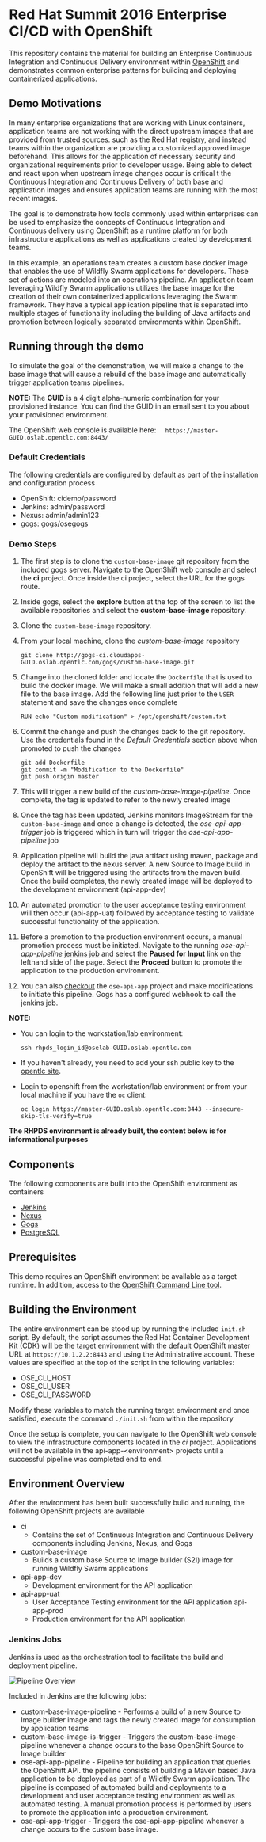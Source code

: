 Red Hat Summit 2016 Enterprise CI/CD with OpenShift
==============================

This repository contains the material for building an Enterprise Continuous Integration and Continuous Delivery environment within [OpenShift](https://www.openshift.com/) and demonstrates common enterprise patterns for building and deploying containerized applications.

## Demo Motivations

In many enterprise organizations that are working with Linux containers, application teams are not working with the direct upstream images that are provided from trusted sources. such as the Red Hat registry, and instead teams within the organization are providing a customized approved image beforehand. This allows for the application of necessary security and organizational requirements prior to developer usage. Being able to detect and react upon when upstream image changes occur is critical t the Continuous Integration and Continuous Delivery of both base and application images and ensures application teams are running with the most recent images. 

The goal is to demonstrate how tools commonly used within enterprises can be used to emphasize the concepts of Continuous Integration and Continuous delivery using OpenShift as a runtime platform for both infrastructure applications as well as applications created by development teams. 

In this example, an operations team creates a custom base docker image that enables the use of Wildfly Swarm applications for developers. These set of actions are modeled into an operations pipeline. An application team leveraging Wildfly Swarm applications utilizes the base image for the creation of their own containerized applications leveraging the Swarm framework. They have a typical application pipeline that is separated into multiple stages of functionality including the building of Java artifacts and promotion between logically separated environments within OpenShift.

## Running through the demo

To simulate the goal of the demonstration, we will make a change to the base image that will cause a rebuild of the base image and automatically trigger application teams pipelines. 

**NOTE:** The **GUID** is a 4 digit alpha-numeric combination for your provisioned instance.  You can find the GUID in an email sent to you about your provisioned environment.  

The OpenShift web console is available here: `	https://master-GUID.oslab.opentlc.com:8443/`

###  Default Credentials

The following credentials are configured by default as part of the installation and configuration process

* OpenShift: cidemo/password
* Jenkins: admin/password
* Nexus: admin/admin123
* gogs: gogs/osegogs

### Demo Steps
  
1. The first step is to clone the `custom-base-image` git repository from the included gogs server. Navigate to the OpenShift web console and select the **ci** project. Once inside the ci project, select the URL for the gogs route. 
2. Inside gogs, select the **explore** button at the top of the screen to list the available repositories and select the **custom-base-image** repository.
3. Clone the `custom-base-image` repository.
4. From your local machine, clone the *custom-base-image* repository

    ```    
    git clone http://gogs-ci.cloudapps-GUID.oslab.opentlc.com/gogs/custom-base-image.git
    ```
5. Change into the cloned folder and locate the `Dockerfile` that is used to build the docker image. We will make a small addition that will add a new file to the base image. Add the following line just prior to the `USER` statement and save the changes once complete

    ```
    RUN echo "Custom modification" > /opt/openshift/custom.txt
    ```
6. Commit the change and push the changes back to the git repository. Use the credentials found in the *Default Credentials* section above when promoted to push the changes

    ```
    git add Dockerfile
    git commit -m "Modification to the Dockerfile"
    git push origin master
    ```
7. This will trigger a new build of the *custom-base-image-pipeline*. Once complete, the tag is updated to refer to the newly created image
8. Once the tag has been updated, Jenkins monitors ImageStream for the `custom-base-image` and once a change is detected, the *ose-api-app-trigger* job is triggered which in turn will trigger the *ose-api-app-pipeline* job
9. Application pipeline will build the java artifact using maven, package and deploy the artifact to the nexus server. A new Source to Image build in OpenShift will be triggered using the artifacts from the maven build. Once the build completes, the newly created image will be deployed to the development environment (api-app-dev)
10. An automated promotion to the user acceptance testing environment will then occur (api-app-uat) followed by acceptance testing to validate successful functionality of the application.
11. Before a promotion to the production environment occurs, a manual promotion process must be initiated. Navigate to the running *ose-api-app-pipeline* [jenkins job](http://jenkins-ci.cloudapps-GUID.oslab.opentlc.com/) and select the **Paused for Input** link on the lefthand side of the page. Select the **Proceed** button to promote the application to the production environment. 
12. You can also [checkout](http://gogs-ci.cloudapps-GUID.oslab.opentlc.com/gogs/ose-api-app.git) the `ose-api-app` project and make modifications to initiate this pipeline.  Gogs has a configured webhook to call the jenkins job.

**NOTE:** 

* You can login to the workstation/lab environment:
    
    ```
    ssh rhpds_login_id@oselab-GUID.oslab.opentlc.com
    ```
* If you haven't already, you need to add your ssh public key to the [opentlc site](https://www.opentlc.com/account).
* Login to openshift from the workstation/lab environment or from your local machine if you have the `oc` client: 
    
    ```
    oc login https://master-GUID.oslab.opentlc.com:8443 --insecure-skip-tls-verify=true
    ```

**The RHPDS environment is already built, the content below is for informational purposes**

## Components

The following components are built into the OpenShift environment as containers

* [Jenkins](https://jenkins.io/)
* [Nexus](http://www.sonatype.org/nexus/)
* [Gogs](https://gogs.io/)
* [PostgreSQL](https://www.postgresql.org/)

## Prerequisites

This demo requires an OpenShift environment be available as a target runtime. In addition, access to the [OpenShift Command Line tool](https://access.redhat.com/downloads/content/290). 

## Building the Environment

The entire environment can be stood up by running the included `init.sh` script. By default, the script assumes the Red Hat Container Development Kit (CDK) will be the target environment with the default OpenShift master URL at `https://10.1.2.2:8443` and using the Administrative account. These values are specified at the top of the script in the following variables:

* OSE_CLI_HOST
* OSE_CLI_USER
* OSE_CLI_PASSWORD

Modify these variables to match the running target environment and once satisfied, execute the command `./init.sh` from within the repository

Once the setup is complete, you can navigate to the OpenShift web console to view the infrastructure components located in the *ci* project. Applications will not be available in the api-app-&lt;environment&gt; projects until a successful pipeline was completed end to end.


## Environment Overview

After the environment has been built successfully build and running, the following OpenShift projects are available 

* ci
	* Contains the set of Continuous Integration and Continuous Delivery components including Jenkins, Nexus, and Gogs
* custom-base-image
	* Builds a custom base Source to Image builder (S2I) image for running Wildfly Swarm applications
* api-app-dev
	* Development environment for the API application
* api-app-uat
	* User Acceptance Testing environment for the API application
 api-app-prod
	* Production environment for the API application

### Jenkins Jobs

Jenkins is used as the orchestration tool to facilitate the build and deployment pipeline. 

![Pipeline Overview](docs/images/jenkins-pipeline.png)


Included in Jenkins are the following jobs:

* custom-base-image-pipeline - Performs a build of a new Source to Image builder image and tags the newly created image for consumption by application teams
* custom-base-image-is-trigger - Triggers the custom-base-image-pipeline whenever a change occurs to the base OpenShift Source to Image builder
* ose-api-app-pipeline - Pipeline for building an application that queries the OpenShift API. the pipeline consists of building a Maven based Java application to be deployed as part of a Wildfly Swarm application. The pipeline is composed of automated build and deployments to a development and user acceptance testing environment as well as automated testing. A manual promotion process is performed by users to promote the application into a production environment. 
* ose-api-app-trigger - Triggers the ose-api-app-pipeline whenever a change occurs to the custom base image. 


